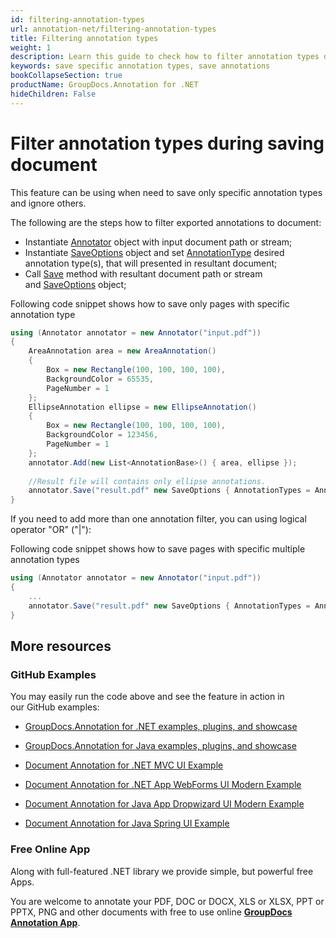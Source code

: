 ```yaml
---
id: filtering-annotation-types
url: annotation-net/filtering-annotation-types
title: Filtering annotation types
weight: 1
description: Learn this guide to check how to filter annotation types during saving document using GroupDocs.Annotation for .NET API.
keywords: save specific annotation types, save annotations
bookCollapseSection: true
productName: GroupDocs.Annotation for .NET
hideChildren: False
---
```

# Filter annotation types during saving document

This feature can be using when need to save only specific annotation types and ignore others.

The following are the steps how to filter exported annotations to document:

*   Instantiate [Annotator](https://apireference.groupdocs.com/net/annotation/groupdocs.annotation/annotator) object with input document path or stream;
*   Instantiate [SaveOptions](https://apireference.groupdocs.com/net/annotation/groupdocs.annotation.options/saveoptions) object and set [AnnotationType](https://apireference.groupdocs.com/net/annotation/groupdocs.annotation.options/saveoptions/properties/annotationtypes) desired annotation type(s), that will presented in resultant document;
*   Call [Save](https://apireference.groupdocs.com/net/annotation/groupdocs.annotation/annotator/methods/save/index) method with resultant document path or stream and [SaveOptions](https://apireference.groupdocs.com/net/annotation/groupdocs.annotation.options/saveoptions) object;

Following code snippet shows how to save only pages with specific annotation type

```csharp
using (Annotator annotator = new Annotator("input.pdf"))
{
	AreaAnnotation area = new AreaAnnotation()
    {
    	Box = new Rectangle(100, 100, 100, 100),
        BackgroundColor = 65535,
        PageNumber = 1
    };
    EllipseAnnotation ellipse = new EllipseAnnotation()
    {
        Box = new Rectangle(100, 100, 100, 100),
        BackgroundColor = 123456,
        PageNumber = 1
    };
    annotator.Add(new List<AnnotationBase>() { area, ellipse });
	
	//Result file will contains only ellipse annotations.
    annotator.Save("result.pdf" new SaveOptions { AnnotationTypes = AnnotationType.Ellipse});
}
```

If you need to add more than one annotation filter, you can using logical operator "OR" ("|"):

Following code snippet shows how to save pages with specific multiple annotation types

```csharp
using (Annotator annotator = new Annotator("input.pdf"))
{
	...
    annotator.Save("result.pdf" new SaveOptions { AnnotationTypes = AnnotationType.Ellipse|AnnotationType.Watermark});
}
```

## More resources

### GitHub Examples

You may easily run the code above and see the feature in action in our GitHub examples:

*   [GroupDocs.Annotation for .NET examples, plugins, and showcase](https://github.com/groupdocs-annotation/GroupDocs.Annotation-for-.NET)
    
*   [GroupDocs.Annotation for Java examples, plugins, and showcase](https://github.com/groupdocs-annotation/GroupDocs.Annotation-for-Java)
    
*   [Document Annotation for .NET MVC UI Example](https://github.com/groupdocs-annotation/GroupDocs.Annotation-for-.NET-MVC) 
    
*   [Document Annotation for .NET App WebForms UI Modern Example](https://github.com/groupdocs-annotation/GroupDocs.Annotation-for-.NET-WebForms)
    
*   [Document Annotation for Java App Dropwizard UI Modern Example](https://github.com/groupdocs-annotation/GroupDocs.Annotation-for-Java-Dropwizard)
    
*   [Document Annotation for Java Spring UI Example](https://github.com/groupdocs-annotation/GroupDocs.Annotation-for-Java-Spring)
    

### Free Online App

Along with full-featured .NET library we provide simple, but powerful free Apps.

You are welcome to annotate your PDF, DOC or DOCX, XLS or XLSX, PPT or PPTX, PNG and other documents with free to use online **[GroupDocs Annotation App](https://products.groupdocs.app/annotation)**.
